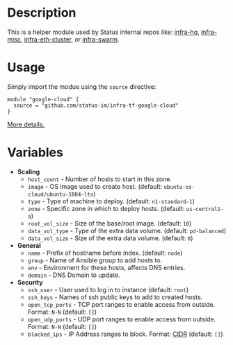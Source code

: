 # Description

This is a helper module used by Status internal repos like: [infra-hq](https://github.com/status-im/infra-hq), [infra-misc](https://github.com/status-im/infra-misc), [infra-eth-cluster](https://github.com/status-im/infra-eth-cluster), or [infra-swarm](https://github.com/status-im/infra-swarm).

# Usage

Simply import the modue using the `source` directive:
```hcl
module "google-cloud" {
  source = "github.com/status-im/infra-tf-google-cloud"
}
```

[More details.](https://www.terraform.io/docs/modules/sources.html#github)

# Variables

* __Scaling__
  * `host_count` - Number of hosts to start in this zone.
  * `image` - OS image used to create host. (default: `ubuntu-os-cloud/ubuntu-1804-lts`)
  * `type` - Type of machine to deploy. (default: `n1-standard-1`)
  * `zone` - Specific zone in which to deploy hosts. (default: `us-central1-a`)
  * `root_vol_size` - Size of the base/root image. (default: `10`)
  * `data_vol_type` - Type of the extra data volume. (default: `pd-balanced`)
  * `data_vol_size` - Size of the extra data volume. (default: `0`)
* __General__
  * `name` - Prefix of hostname before index. (default: `node`)
  * `group` - Name of Ansible group to add hosts to.
  * `env` - Environment for these hosts, affects DNS entries.
  * `domain` - DNS Domain to update.
* __Security__
  * `ssh_user` - User used to log in to instance (default: `root`)
  * `ssh_keys` - Names of ssh public keys to add to created hosts.
  * `open_tcp_ports` - TCP port ranges to enable access from outside. Format: `N-N` (default: `[]`)
  * `open_udp_ports` - UDP port ranges to enable access from outside. Format: `N-N` (default: `[]`)
  * `blocked_ips` - IP Address ranges to block. Format: [CIDR](https://en.wikipedia.org/wiki/Classless_Inter-Domain_Routing) (default: `[]`)
